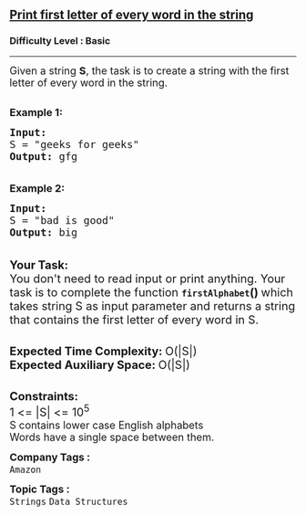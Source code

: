 <h2><a href="https://practice.geeksforgeeks.org/problems/print-first-letter-of-every-word-in-the-string3632/1?page=4&category[]=Strings&sortBy=submissions">Print first letter of every word in the string</a></h2><h3>Difficulty Level : Basic</h3><hr><div class="problems_problem_content__Xm_eO"><div class="entry-content">
<p><span style="font-size:18px">Given a string <strong>S</strong>, the task is to create a string with the first letter of every word in the string.</span><br>
&nbsp;</p>

<p><span style="font-size:18px"><strong>Example 1:</strong></span></p>

<pre><span style="font-size:18px"><strong>Input:</strong> 
S = "geeks for geeks"
<strong>Output:</strong> gfg

</span></pre>

<p><span style="font-size:18px"><strong>Example 2:</strong></span></p>

<pre><span style="font-size:18px"><strong>Input:</strong> 
S = "bad is good"
<strong>Output:</strong> big

</span></pre>

<p><span style="font-size:20px"><strong>Your&nbsp;Task:</strong><br>
You don't need to read input or print anything. Your task is to complete the function </span><strong><span style="font-size:18px"><code>firstAlphabet</code></span></strong><span style="font-size:20px"><strong>()&nbsp;</strong>which takes string S as input parameter and returns a string that contains the first letter of every word in S.</span></p>

<p><br>
<span style="font-size:20px"><strong>Expected Time Complexity:&nbsp;</strong>O(|S|)<br>
<strong>Expected Auxiliary Space:&nbsp;</strong>O(|S|)</span></p>

<p><br>
<span style="font-size:20px"><strong>Constraints:</strong><br>
1 &lt;= |S| &lt;= 10<sup>5</sup></span><br>
<span style="font-size:18px">S contains lower case English alphabets<br>
Words have a single space between them. </span></p>
</div>
</div><p><span style=font-size:18px><strong>Company Tags : </strong><br><code>Amazon</code>&nbsp;<br><p><span style=font-size:18px><strong>Topic Tags : </strong><br><code>Strings</code>&nbsp;<code>Data Structures</code>&nbsp;